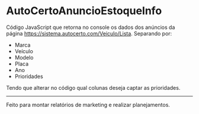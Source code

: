 # AutoCertoAnuncioEstoqueInfo

Código JavaScript que retorna no console os dados dos anúncios da página https://sistema.autocerto.com/Veiculo/Lista. Separando por:

- Marca
- Veículo
- Modelo
- Placa
- Ano
- Prioridades

Tendo que alterar no código qual colunas deseja captar as prioridades.

---

Feito para montar relatórios de marketing e realizar planejamentos.
